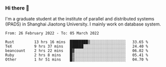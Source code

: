 ### Hi there 👋

I'm a graduate student at the institute of parallel and distributed systems (IPADS) in Shanghai Jiaotong University. I mainly work on database system.

<!--START_SECTION:waka-->

```text
From: 26 February 2022 - To: 05 March 2022

Rust         13 hrs 16 mins  ████████▒░░░░░░░░░░░░░░░░   33.65 %
TeX          9 hrs 37 mins   ██████░░░░░░░░░░░░░░░░░░░   24.40 %
beancount    2 hrs 22 mins   █▓░░░░░░░░░░░░░░░░░░░░░░░   06.02 %
Ruby         2 hrs 8 mins    █▒░░░░░░░░░░░░░░░░░░░░░░░   05.41 %
Other        1 hr 51 mins    █▒░░░░░░░░░░░░░░░░░░░░░░░   04.70 %
```

<!--END_SECTION:waka-->

<!--
**yqmmm/yqmmm** is a ✨ _special_ ✨ repository because its `README.md` (this file) appears on your GitHub profile.

Here are some ideas to get you started:

- 🔭 I’m currently working on ...
- 🌱 I’m currently learning ...
- 👯 I’m looking to collaborate on ...
- 🤔 I’m looking for help with ...
- 💬 Ask me about ...
- 📫 How to reach me: ...
- 😄 Pronouns: ...
- ⚡ Fun fact: ...
-->
